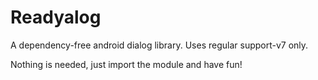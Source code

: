 # Readyalog
A dependency-free android dialog library. Uses regular support-v7 only.

Nothing is needed, just import the module and have fun!
